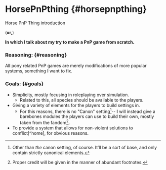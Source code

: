 # HorsePnPthing {#horsepnpthing}

Horse PnP Thing introduction

(**or,**)

**In which I talk about my try to make a PnP game from scratch.**

### Reasoning: {#reasoning}

All pony related PnP games are merely modifications of more popular systems, something I want to fix.

### Goals: {#goals}

*   Simplicity, mostly focusing in roleplaying over simulation.
    *   Related to this, all species should be available to the players.
*   Giving a variety of elements for the players to build settings in.
    *   For this reasons, there is no "Canon" setting[^hawk]-- I will instead give a barebones modules the players can use to build their own, mostly taken from the fandom[^pen].
*   To provide a system that allows for non-violent solutions to conflict[^home], for obvious reasons.


[^hawk]: Other than _the_ canon setting, of course. It’ll be a sort of base, and only contain strictly canonical elements.

[^pen]: Proper credit will be given in the manner of abundant footnotes.